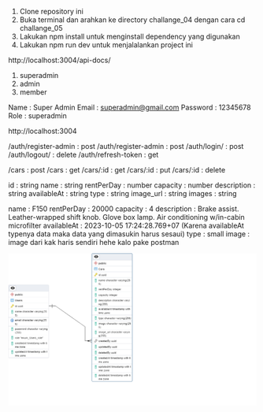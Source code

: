 <!-- Cara menjalankan chllange 03 -->
1. Clone repository ini
2. Buka terminal dan arahkan ke directory challange_04 dengan cara cd challange_05
3. Lakukan npm install untuk menginstall dependency yang digunakan
4. Lakukan npm run dev untuk menjalalankan project ini

<!-- Link dokumentasi api -->
http://localhost:3004/api-docs/

<!-- Role -->
1. superadmin
2. admin
3. member

<!-- Superadmin -->
Name : Super Admin
Email : superadmin@gmail.com
Password : 12345678
Role : superadmin

<!-- link -->
http://localhost:3004

<!-- Enpoint and mathod pada auth -->
/auth/register-admin : post
/auth/register-admin : post
/auth/login/ : post
/auth/logout/ : delete
/auth/refresh-token : get


<!-- Endpoint and mathod pada cars-->
/cars : post
/cars : get
/cars/:id : get
/cars/:id : put
/cars/:id : delete

<!-- Data Cars -->
id : string
name : string
rentPerDay : number
capacity : number
description : string
availableAt : string
type : string
image_url : string
images : string


<!-- Dummy data buat testing cars-->
name : F150
rentPerDay : 20000
capacity : 4
description : Brake assist. Leather-wrapped shift knob. Glove box lamp. Air conditioning w/in-cabin microfilter
availableAt : 2023-10-05 17:24:28.769+07 (Karena availableAt typenya data maka data yang dimasukin harus sesaui)
type : small
image : image dari kak haris sendiri hehe kalo pake postman

<!-- Link ERD -->
![alt text](https://github.com/imzzan/challange-msib-binar/blob/main/challange_05/public/erd_auth.png?raw=true)

